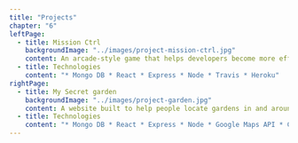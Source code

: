 ```yaml
---
title: "Projects"
chapter: "6"
leftPage:
  - title: Mission Ctrl
    backgroundImage: "../images/project-mission-ctrl.jpg"
    content: An arcade-style game that helps developers become more efficient coders by teaching VS code short cuts.
  - title: Technologies
    content: "* Mongo DB * React * Express * Node * Travis * Heroku"
rightPage:
  - title: My Secret garden
    backgroundImage: "../images/project-garden.jpg"
    content: A website built to help people locate gardens in and around London.
  - title: Technologies
    content: "* Mongo DB * React * Express * Node * Google Maps API * CircleCI * Netlify"
---
```

